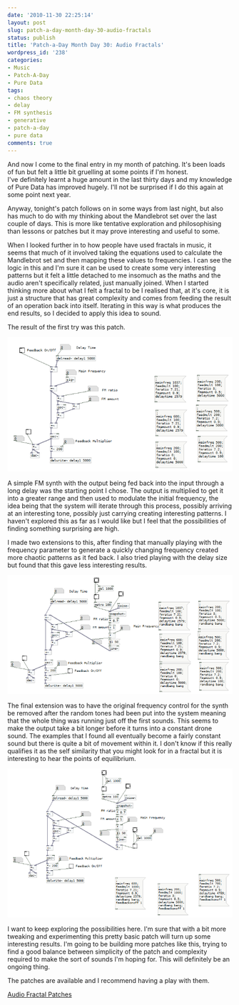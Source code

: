 ```yaml
---
date: '2010-11-30 22:25:14'
layout: post
slug: patch-a-day-month-day-30-audio-fractals
status: publish
title: 'Patch-a-Day Month Day 30: Audio Fractals'
wordpress_id: '238'
categories:
- Music
- Patch-A-Day
- Pure Data
tags:
- chaos theory
- delay
- FM synthesis
- generative
- patch-a-day
- pure data
comments: true
---
```


And now I come to the final entry in my month of patching. It's been loads of fun but felt a little bit gruelling at some points if I'm honest. I've definitely learnt a huge amount in the last thirty days and my knowledge of Pure Data has improved hugely. I'll not be surprised if I do this again at some point next year.

Anyway, tonight's patch follows on in some ways from last night, but also has much to do with my thinking about the Mandlebrot set over the last couple of days. This is more like tentative exploration and philosophising than lessons or patches but it may prove interesting and useful to some.

When I looked further in to how people have used fractals in music, it seems that much of it involved taking the equations used to calculate the Mandlebrot set and then mapping these values to frequencies. I can see the logic in this and I'm sure it can be used to create some very interesting patterns but it felt a little detached to me insomuch as the maths and the audio aren't specifically related, just manually joined. When I started thinking more about what I felt a fractal to be I realised that, at it's core, it is just a structure that has great complexity and comes from feeding the result of an operation back into itself. Iterating in this way is what produces the end results, so I decided to apply this idea to sound.

The result of the first try was this patch.

![A patch to try and create an audio fractal](/a/2010-11-30-patch-a-day-month-day-30-audio-fractals/30-AudioFractal1.png)

A simple FM synth with the output being fed back into the input through a long delay was the starting point I chose. The output is multiplied to get it into a greater range and then used to modulate the initial frequency, the idea being that the system will iterate through this process, possibly arriving at an interesting tone, possibly just carrying creating interesting patterns. I haven't explored this as far as I would like but I feel that the possibilities of finding something surprising are high.

I made two extensions to this, after finding that manually playing with the frequency parameter to generate a quickly changing frequency created more chaotic patterns as it fed back. I also tried playing with the delay size but found that this gave less interesting results.

![An extension to the audio fractal patch](/a/2010-11-30-patch-a-day-month-day-30-audio-fractals/30-AudioFractal2.png)

The final extension was to have the original frequency control for the synth be removed after the random tones had been put into the system meaning that the whole thing was running just off the first sounds. This seems to make the output take a bit longer before it turns into a constant drone sound. The examples that I found all eventually become a fairly constant sound but there is quite a bit of movement within it. I don't know if this really qualifies it as the self similarity that you might look for in a fractal but it is interesting to hear the points of equilibrium.

![Final extension to original audio fractal patch](/a/2010-11-30-patch-a-day-month-day-30-audio-fractals/30-AudioFractal3.png)

I want to keep exploring the possibilities here. I'm sure that with a bit more tweaking and experimenting this pretty basic patch will turn up some interesting results. I'm going to be building more patches like this, trying to find a good balance between simplicity of the patch and complexity required to make the sort of sounds I'm hoping for. This will definitely be an ongoing thing.

The patches are available and I recommend having a play with them.

[Audio Fractal Patches](/a/2010-11-30-patch-a-day-month-day-30-audio-fractals/30-AudioFractals.zip)
